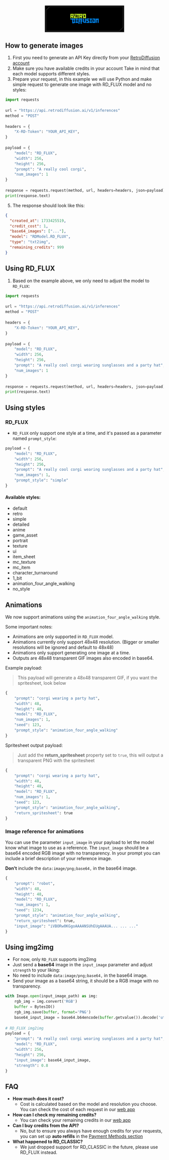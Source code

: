 <p align="center">
  <img src="resources/wordmark.png" style="display: block; margin-left: auto; margin-right: auto; max-width: 50%;" />
</p>

## How to generate images

1. First you need to generate an API Key directly from your [RetroDiffusion account](https://www.retrodiffusion.ai/app/devtools)
2. Make sure you have available credits in your account
   Take in mind that each model supports different styles.
3. Prepare your request, in this example we will use Python and make simple request to generate one image with RD_FLUX model and no styles:

```python
import requests

url = "https://api.retrodiffusion.ai/v1/inferences"
method = "POST"

headers = {
    "X-RD-Token": "YOUR_API_KEY",
}

payload = {
    "model": "RD_FLUX",
    "width": 256,
    "height": 256,
    "prompt": "A really cool corgi",
    "num_images": 1
}

response = requests.request(method, url, headers=headers, json=payload)
print(response.text)
```

5. The response should look like this:

```json
{
  "created_at": 1733425519,
  "credit_cost": 1,
  "base64_images": ["..."],
  "model": "RDModel.RD_FLUX",
  "type": "txt2img",
  "remaining_credits": 999
}
```

## Using RD_FLUX

1. Based on the example above, we only need to adjust the model to `RD_FLUX`:

```python
import requests

url = "https://api.retrodiffusion.ai/v1/inferences"
method = "POST"

headers = {
    "X-RD-Token": "YOUR_API_KEY",
}

payload = {
    "model": "RD_FLUX",
    "width": 256,
    "height": 256,
    "prompt": "A really cool corgi wearing sunglasses and a party hat",
    "num_images": 1
}

response = requests.request(method, url, headers=headers, json=payload)
print(response.text)
```

## Using styles

### RD_FLUX

- `RD_FLUX` only support one style at a time, and it's passed as a parameter named `prompt_style`:

```python
payload = {
    "model": "RD_FLUX",
    "width": 256,
    "height": 256,
    "prompt": "A really cool corgi wearing sunglasses and a party hat",
    "num_images": 1,
    "prompt_style": "simple"
}
```

#### Available styles:

- default
- retro
- simple
- detailed
- anime
- game_asset
- portrait
- texture
- ui
- item_sheet
- mc_texture
- mc_item
- character_turnaround
- 1_bit
- animation_four_angle_walking
- no_style

## Animations

We now support animations using the `animation_four_angle_walking` style.

Some important notes:

- Animations are only supported in `RD_FLUX` model.
- Animations currently only support 48x48 resolution. (Bigger or smaller resolutions will be ignored and default to 48x48)
- Animations only support generating one image at a time.
- Outputs are 48x48 transparent GIF images also encoded in base64.

Example payload:

> This payload will generate a 48x48 transparent GIF, if you want the spritesheet, look below

```python
{
	"prompt": "corgi wearing a party hat",
	"width": 48,
	"height": 48,
	"model": "RD_FLUX",
	"num_images": 1,
	"seed": 123,
	"prompt_style": "animation_four_angle_walking"
}
```

Spritesheet output payload:

> Just add the **return_spritesheet** property set to `true`, this will output a transparent PNG with the spritesheet

```python
{
	"prompt": "corgi wearing a party hat",
	"width": 48,
	"height": 48,
	"model": "RD_FLUX",
	"num_images": 1,
	"seed": 123,
	"prompt_style": "animation_four_angle_walking",
	"return_spritesheet": true
}
```

### Image reference for animations

You can use the parameter `input_image` in your payload to let the model know what image to use as a reference.
The `input_image` should be a base64 encoded RGB image with no transparency.
In your prompt you can include a brief description of your reference image.

**Don't** include the `data:image/png;base64,` in the base64 image.

```python
{
	"prompt": "robot",
	"width": 48,
	"height": 48,
	"model": "RD_FLUX",
	"num_images": 1,
	"seed": 1234,
	"prompt_style": "animation_four_angle_walking",
	"return_spritesheet": true,
	"input_image": "iVBORw0KGgoAAAANSUhEUgAAAUA... ... ..."
}
```

## Using img2img

- For now, only `RD_FLUX` supports img2img
- Just send a **base64** image in the `input_image` parameter and adjust `strength` to your liking:
- No need to include `data:image/png;base64,` in the base64 image.
- Send your image as a base64 string, it should be a RGB image with no transparency.

```python
with Image.open(input_image_path) as img:
    rgb_img = img.convert('RGB')
    buffer = BytesIO()
    rgb_img.save(buffer, format='PNG')
    base64_input_image = base64.b64encode(buffer.getvalue()).decode('utf-8')

# RD_FLUX img2img
payload = {
    "prompt": "A really cool corgi wearing sunglasses and a party hat",
    "model": "RD_FLUX",
    "width": 256,
    "height": 256,
    "input_image": base64_input_image,
    "strength": 0.8
}
```

## FAQ

- **How much does it cost?**
  - Cost is calculated based on the model and resolution you choose. You can check the cost of each request in our [web app](https://www.retrodiffusion.ai/)
- **How can I check my remaining credits?**
  - You can check your remaining credits in our [web app](https://www.retrodiffusion.ai/)
- **Can I buy credits from the API?**
  - No, but to ensure you always have enough credits for your requests, you can set up **auto refills** in the [Payment Methods section](https://www.retrodiffusion.ai/app/payment-methods)
- **What happened to RD_CLASSIC?**
  - We just dropped support for RD_CLASSIC in the future, please use RD_FLUX instead.
